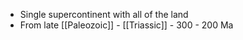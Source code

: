 - Single supercontinent with all of the land
- From late [[Paleozoic]] - [[Triassic]] - 300 - 200 Ma